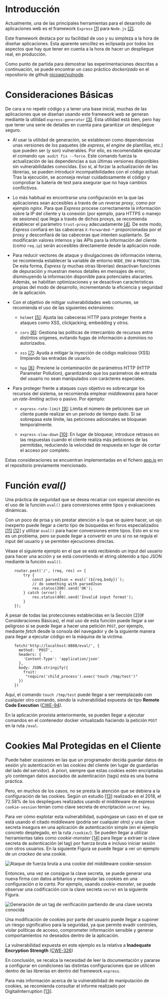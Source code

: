 # Introducción

Actualmente, una de las principales herramientas para el desarrollo de aplicaciones web es el framework `Express` [[1]](https://expressjs.com/) para `Node.js` [[2]](https://nodejs.org/en).

Este framework destaca por su facilidad de uso y su simpleza a la hora de diseñar aplicaciones. Esta aparente sencillez es eclipsada por todos los aspectos que hay que tener en cuenta a la hora de hacer un despliegue real, en producción.

Como punto de partida para demostrar las experimentaciones descritas a continuación, se puede encontrar un caso práctico *dockerizado* en el repositorio de github [nicoagr/vulnode](https://github.com/nicoagr/vulnode).

# Consideraciones Básicas

De cara a no repetir código y a tener una base inicial, muchas de las aplicaciones que se diseñan usando este framework web se generan mediante la utilidad `express-generator` [[3]](https://expressjs.com/en/starter/generator.html). Esta utilidad está bien, pero hay que tener una serie de detalles en cuenta para garantizar un despliegue seguro.

-   Al usar la utilidad de generación, se establecen como dependencias unas versiones de los paquetes (de *express*, el *engine* de plantillas, etc.) que pueden ser (y son) vulnerables. Por ello, es recomendable ejecutar el comando `npm audit fix --force`. Este comando fuerza la actualización de las dependencias a sus últimas versiones disponibles sin vulnerabilidades conocidas. Eso sí, al forzar la actualización de las librerías, se pueden introducir incompatibilidades con el código actual. Tras la ejecución, se aconseja revisar cuidadosamente el código y comprobar la batería de test para asegurar que no haya cambios conflictivos.

-   Lo más habitual es encontrarse una configuración en la que las aplicaciones sean accesibles a través de un *reverse proxy*, como por ejemplo *nginx*. Para que *Express* procese correctamente la información sobre la IP del cliente y la conexión (por ejemplo, para HTTPS o manejo de sesiones) que llega a través de dichos proxys, se recomienda establecer el parámetro `trust-proxy` adecuadamente [[4]](https://expressjs.com/en/guide/behind-proxies.html). De este modo, *Express* confiará en las cabeceras `X-Forwarded-*` proporcionadas por el proxy y desconfiará de las cabeceras que intenten suplantarlo. Se modificarán valores internos y las APIs para la información del cliente (como `req.ip`) serán accesibles directamente desde la aplicación node.

-   Para reducir vectores de ataque y divulgaciones de información interna, se recomienda establecer la variable de entorno `NODE_ENV` a `PRODUCTION`. De esta forma, *Express* (y muchas otras librerías) desactivan funciones de depuración y muestran menos detalles en mensajes de error, disminuyendo la información disponible para potenciales atacantes. Además, se habilitan optimizaciones y se desactivan características propias del modo de desarrollo, incrementando la eficiencia y seguridad de la aplicación.

-   Con el objetivo de mitigar vulnerabilidades web comunes, se recomienda el uso de las siguientes extensiones:

    -   `helmet` [[5]](https://www.npmjs.com/package/helmet): Ajusta las cabeceras HTTP para proteger frente a ataques como XSS, clickjacking, embedding y otros.

    -   `cors` [[6]](https://www.npmjs.com/package/cors): Gestiona las políticas de intercambio de recursos entre distintos orígenes, evitando fugas de información a dominios no autorizados.

    -   `xss` [[7]](https://www.npmjs.com/package/express-xss-sanitizer): Ayuda a mitigar la inyección de código malicioso (XSS) limpiando las entradas de usuario.

    -   `hpp` [[8]](https://www.npmjs.com/package/hpp): Previene la contaminación de parámetros HTTP (HTTP Parameter Pollution), garantizando que los parámetros de entrada del usuario no sean manipulados con carácteres especiales.

-   Para proteger frente a ataques cuyo objetivo es sobrecargar los recursos del sistema, se recomienda emplear *middlewares* para hacer un *rate-limiting* activo o pasivo. Por ejemplo:

    -   `express-rate-limit` [[9]](https://www.npmjs.com/package/express-rate-limit): Limita el número de peticiones que un cliente puede realizar en un periodo de tiempo dado. Si se sobrepasa este límite, las peticiones adicionales se bloquean temporalmente.

    -   `express-slow-down` [[10]](https://www.npmjs.com/package/express-slow-down): En lugar de bloquear, introduce retrasos en las respuestas cuando el cliente realiza más peticiones de las permitidas, reduciendo la velocidad de respuesta en lugar de cortar el acceso por completo.

Estas consideraciones se encuentran implementadas en el fichero [app.js](https://github.com/nicoagr/vulnode/blob/master/app.js) en el repositorio previamente mencionado.

# Función *eval()*

Una práctica de seguridad que se desea recalcar con especial atención es el uso de la función `eval()` para conversiones entre tipos y evaluaciones dinámicas.

Con un poco de prisa y sin prestar atención a lo que se quiere hacer, un ojo inexperto puede llegar a cierto tipo de búsquedas en foros especializados [[11]](https://stackoverflow.com/a/38524802) [[12]](https://stackoverflow.com/a/1843399) y utilizar `eval()` para hacer conversiones entre tipos. Esto en sí no es un problema, pero se puede llegar a convertir en uno si no se regula el input del usuario y se permiten ejecuciones directas.

Véase el siguiente ejemplo en el que se está recibiendo un input del usuario para hacer una acción y se está convirtiendo el string obtenido a tipo JSON mediante la función `eval()`.

```
    router.post('/', (req, res) => {
        try {
            const parsedJson = eval(`(${req.body})`);
            // do something with parsedJson
            res.status(200).send('OK');
        } catch (error) {
            res.status(400).send('Invalid input format');
        }
    });
```

A pesar de todas las protecciones establecidas en la Sección [2](# Consideraciones Básicas), el mal uso de esta función puede llegar a ser peligroso si se puede llegar a hacer una petición `POST`, por ejemplo, mediante *fetch* desde la consola del navegador y de la siguiente manera para llegar a ejecutar código en la máquina de la víctima.

```
    fetch('http://localhost:8888/eval/', {
      method: 'POST',
      headers: {
        'Content-Type': 'application/json'
      },
      body: JSON.stringify({
        fruit: 
         "require('child_process').exec('touch /tmp/test')"
      })
    })
```

Aquí, el comando `touch /tmp/test` puede llegar a ser reemplazado con cualquier otro comando, siendo la vulnerabilidad expuesta de tipo **Remote Code Execution** ([CWE-94](https://cwe.mitre.org/data/definitions/94.html)).

En la aplicación provista anteriormente, se pueden llegar a ejecutar comandos en el contenedor docker virtualizado haciendo la petición `POST` en la ruta `/eval`.

# Cookies Mal Protegidas en el Cliente

Puede haber ocasiones en las que un programador decida guardar datos de sesión y/o autenticación en las cookies del cliente (en lugar de guardarlas del lado del servidor). A priori, siempre que estas cookies estén encriptadas y/o contengan datos asociados de autenticación (tags) esta es una buena práctica.

Pero, en muchos de los casos, no se presta la atención que se debiera a la configuración de las cookies. Según un estudio [[13]](https://research.digitalinterruption.com/2018/06/04/are-your-cookies-telling-your-fortune/) realizado en el 2018, el 72.58% de los despliegues realizados usando el middleware de express `cookie-session` tenían como clave secreta de encriptación `secret key`.

Para ver cómo explotar esta vulnerabilidad, supóngase un caso en el que se está usando el citado middleware (podría ser cualquier otro) y una clave secreta insegura en una aplicación de autenticación simple (en el ejemplo concreto desplegado, en la ruta `/cookie/`). Se pueden llegar a utilizar herramientas tales como *cookie-monster* [[14]](https://github.com/DigitalInterruption/cookie-monster) para llegar a extraer la clave secreta de autenticación (el tag) por fuerza bruta e incluso iniciar sesión con otros usuarios. En la siguiente Figura se puede llegar a ver un ejemplo de un *crackeo* de una cookie.

![Ataque de fuerza bruta a una cookie del middleware *cookie-session*](./express-img1.png)

Entonces, una vez se consigue la clave secreta, se puede generar una nueva firma con datos arbitarios y manipular las cookies en una configuración *a la carta*. Por ejemplo, usando *cookie-monster*, se puede observar una codificación con la clave secreta `secret` en la siguiente Figura.

![Generación de un tag de verificación partiendo de una clave secreta conocida](./express-img2.png)

Una modificación de cookies por parte del usuario puede llegar a suponer un riesgo significativo para la seguridad, ya que permite evadir controles, violar políticas de acceso, comprometer información sensible y generar comportamientos no deseados dentro de la aplicación.

La vulnerabilidad expuesta en este ejemplo es la relativa a **Inadequate Encryption Strength** ([CWE-326](https://cwe.mitre.org/data/definitions/326.html))

En conclusión, se recalca la necesidad de leer la documentación y pararse a configurar en condiciones las distintas configuraciones que se utilicen dentro de las librerías en dentro del framework `express`.

Para más información acerca de la vulnerabilidad de manipulación de cookies, se recomienda consultar el informe realizado por DigitalInterruption [[13]](https://research.digitalinterruption.com/2018/06/04/are-your-cookies-telling-your-fortune/).
